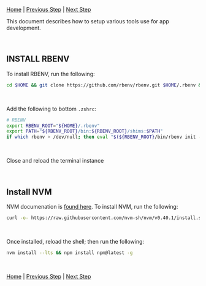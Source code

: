 [Home](README.md) | [Previous Step](https://github.com/scott-knight/linux-on-windows-11/blob/main/setup-ssh.md) | [Next Step](https://github.com/scott-knight/linux-on-windows-11/blob/main/customize-the-ubuntu-environment.md)

This document describes how to setup various tools use for app development.

<br>

## INSTALL RBENV

To install RBENV, run the following:

```sh
cd $HOME && git clone https://github.com/rbenv/rbenv.git $HOME/.rbenv && cd $HOME && mkdir $HOME/.rbenv/plugins && git clone https://github.com/rbenv/ruby-build.git $HOME/.rbenv/plugins/ruby-build && git clone https://github.com/jf/rbenv-gemset.git $HOME/.rbenv/plugins/rbenv-gemset && cd $HOME/.rbenv && cd $HOME
```

<br>

Add the following to bottom `.zshrc`:

```sh
# RBENV
export RBENV_ROOT="${HOME}/.rbenv"
export PATH="${RBENV_ROOT}/bin:${RBENV_ROOT}/shims:$PATH"
if which rbenv > /dev/null; then eval "$(${RBENV_ROOT}/bin/rbenv init - zsh)"; fi
```

<br>

Close and reload the terminal instance

<br>

## Install NVM

NVM documenation is [found here](https://github.com/nvm-sh/nvm#installing-and-updating). To install NVM, run the following:

```sh
curl -o- https://raw.githubusercontent.com/nvm-sh/nvm/v0.40.1/install.sh | bash
```

<br>

Once installed, reload the shell; then run the following:

```sh
nvm install --lts && npm install npm@latest -g
```

<br>

[Home](README.md) | [Previous Step](https://github.com/scott-knight/linux-on-windows-11/blob/main/setup-ssh.md) | [Next Step](https://github.com/scott-knight/linux-on-windows-11/blob/main/customize-the-ubuntu-environment.md)
